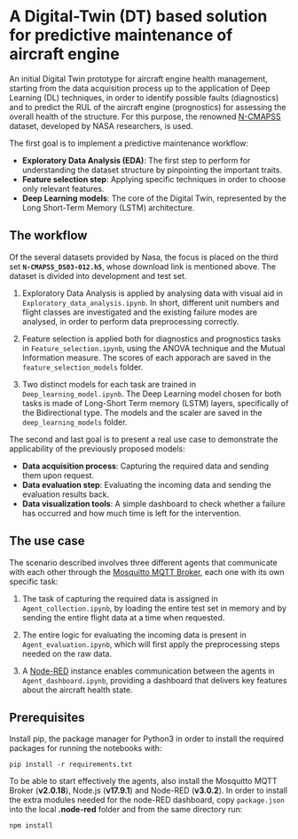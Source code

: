 # A Digital-Twin (DT) based solution for predictive maintenance of aircraft engine
An initial Digital Twin prototype for aircraft engine health management, starting from the data acquisition process up to the application of Deep Learning (DL) techniques, in order to identify possible faults (diagnostics) and to predict the RUL of the aircraft engine (prognostics) for assessing the overall health of the structure. For this purpose, the renowned [N-CMAPSS](https://www.nasa.gov/intelligent-systems-division/discovery-and-systems-health/pcoe/pcoe-data-set-repository/#:~:text=Turbofan%20Engine%20Degradation%20Simulation%2D2) dataset, developed by NASA researchers, is used.

The first goal is to implement a predictive maintenance workflow:

+ **Exploratory Data Analysis (EDA)**: The first step to perform for understanding the dataset structure by pinpointing the important traits.
+ **Feature selection step**: Applying specific techniques in order to choose only relevant features.
+ **Deep Learning models**: The core of the Digital Twin, represented by the Long Short-Term Memory (LSTM) architecture.

## The workflow 

Of the several datasets provided by Nasa, the focus is placed on the third set **`N-CMAPSS_DS03-012.h5`**, whose download link is mentioned above. The dataset is divided into development and test set.

1. Exploratory Data Analysis is applied by analysing data with visual aid in `Exploratory_data_analysis.ipynb`. In short, different unit numbers and flight classes are investigated and the existing failure modes are analysed, in order to perform data preprocessing correctly.
   
2. Feature selection is applied both for diagnostics and prognostics tasks in `Feature_selection.ipynb`, using the ANOVA technique and the Mutual Information measure. The scores of each apporach are saved in the `feature_selection_models` folder.

3. Two distinct models for each task are trained in `Deep_learning_model.ipynb`. The Deep Learning model chosen for both tasks is made of Long-Short Term memory (LSTM) layers, specifically of the Bidirectional type. The models and the scaler are saved in the `deep_learning_models` folder.

The second and last goal is to present a real use case to demonstrate the applicability of the previously proposed models:

+ **Data acquisition process**: Capturing the required data and sending them upon request.
+ **Data evaluation step**: Evaluating the incoming data and sending the evaluation results back.
+ **Data visualization tools**: A simple dashboard to check whether a failure has occurred and how much time is left for the intervention.

## The use case

The scenario described involves three different agents that communicate with each other through the [Mosquitto MQTT Broker](https://mosquitto.org/), each one with its own specific task: 

1. The task of capturing the required data is assigned in `Agent_collection.ipynb`, by loading the entire test set in memory and by sending the entire flight data at a time when requested.

2. The entire logic for evaluating the incoming data is present in `Agent_evaluation.ipynb`, which will first apply the preprocessing steps needed on the raw data.

3. A [Node-RED](https://nodered.org/) instance enables communication between the agents in `Agent_dashboard.ipynb`, providing a dashboard that delivers key features about the aircraft health state.

## Prerequisites

Install pip, the package manager for Python3 in order to install the required packages for running the notebooks with:
```
pip install -r requirements.txt
```
To be able to start effectively the agents, also install the Mosquitto MQTT Broker (**v2.0.18**), Node.js (**v17.9.1**) and Node-RED (**v3.0.2**). In order to install the extra modules needed for the node-RED dashboard, copy `package.json` into the local **.node-red** folder and from the same directory run:
```
npm install
```

